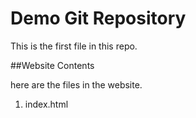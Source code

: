# Demo Git Repository

This is the first file in this repo.

##Website Contents

here are the files in the website.

1. index.html